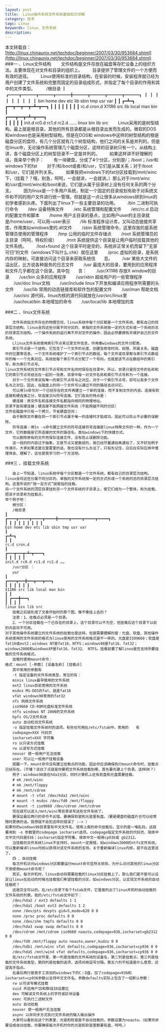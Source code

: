 ```yaml
---
layout: post
title: 	Linux操作系统文件系统基础知识详解
category: 技术
tags: Linux
keywords: linux、文件系统
description: 
--- 
```

本文转载自：[http://linux.chinaunix.net/techdoc/beginner/2007/03/30/953684.shtml](http://linux.chinaunix.net/techdoc/beginner/2007/03/30/953684.shtml)
###一 、Linux文件结构 
	　　文件结构是文件存放在磁盘等存贮设备上的组织方法。主要体现在对文件和目录的组织上。
	　　目录提供了管理文件的一个方便而有效的途径。
	　　Linux使用标准的目录结构，在安装的时候，安装程序就已经为用户创建了文件系统和完整而固定的目录组成形式，并指定了每个目录的作用和其中的文件类型。
	　　                    /根目录
	                              ┃
	┏━━┳━━━┳━━━┳━━━╋━━━┳━━━┳━━━┳━━━┓
	┃   ┃      ┃     ┃     ┃     ┃      ┃     ┃     ┃
	bin  home    dev     etc     lib     sbin    tmp      usr    var
	                      ┃                               ┃
	                  ┏━┻━┓     ┏━━┳━━┳━━┳━┻━┳━━┓
	                  ┃      ┃    ┃   ┃    ┃    ┃     ┃    ┃
	                 rc.d   cron.d X11R6  src   lib   local    man  bin
	                  ┃                              
	┏━━━┳━━┳━┻━┳━━━┓        
	┃      ┃    ┃      ┃      ┃ 
	init.d rc0.d  rc1.d  rc2.d …… linux bin lib src
	　　Linux采用的是树型结构。最上层是根目录，其他的所有目录都是从根目录出发而生成的。微软的DOS和windows也是采用树型结构，但是在DOS和 windows中这样的树型结构的根是磁盘分区的盘符，有几个分区就有几个树型结构，他们之间的关系是并列的。但是在linux中，无论操作系统管理几个磁盘分区，这样的目录树只有一个。从结构上讲，各个磁盘分区上的树型目录不一定是并列的。
	　　如果这样讲不好理解的话，我来举个例子：
	　　有一块硬盘，分成了4个分区，分别是/；/boot；/usr和windows下的fat
	　　对于/和/boot或者/和/usr，它们是从属关系；对于/boot和/usr，它们是并列关系。
	　　如果我把windows下的fat分区挂载到/mnt/winc下，（挂载？？哦，别急，呵呵，一会就讲，一会就讲。）那么对于/mnt/winc和/usr或/mnt/winc和/boot来说，它们是从属于目录树上没有任何关系的两个分支。
	　　因为linux是一个多用户系统，制定一个固定的目录规划有助于对系统文件和不同的用户文件进行统一管理。但就是这一点让很多从windows转到linux的初学者感到头疼。下面列出了linux下一些主要目录的功用。
	　　/bin 二进制可执行命令
	　　/dev 设备特殊文件
	　　/etc 系统管理和配置文件
	　　/etc/rc.d 启动的配置文件和脚本
	　　/home 用户主目录的基点，比如用户user的主目录就是/home/user，可以用~user表示
	　　/lib 标准程序设计库，又叫动态链接共享库，作用类似windows里的.dll文件
	　　/sbin 系统管理命令，这里存放的是系统管理员使用的管理程序
	　　/tmp 公用的临时文件存储点
	　　/root 系统管理员的主目录（呵呵，特权阶级）
	　　/mnt 系统提供这个目录是让用户临时挂载其他的文件系统。
	　　/lost+found 这个目录平时是空的，系统非正常关机而留下“无家可归”的文件（windows下叫什么.chk）就在这里
	　　/proc 虚拟的目录，是系统内存的映射。可直接访问这个目录来获取系统信　　息。
	　　/var 某些大文件的溢出区，比方说各种服务的日志文件
	　　/usr 最庞大的目录，要用到的应用程序和文件几乎都在这个目录。其中包　　含：
	　　/usr/X11R6 存放X window的目录
	　　/usr/bin 众多的应用程序
	　　/usr/sbin 超级用户的一些管理程序
	　　/usr/doc linux文档
	　　/usr/include linux下开发和编译应用程序所需要的头文件
	　　/usr/lib 常用的动态链接库和软件包的配置文件
	　　/usr/man 帮助文档
	　　/usr/src 源代码，linux内核的源代码就放在/usr/src/linux里
	　　/usr/local/bin 本地增加的命令
	　　/usr/local/lib 本地增加的库

###二 、linux文件系统

	　　文件系统指文件存在的物理空间，linux系统中每个分区都是一个文件系统，都有自己的目录层次结构。linux会将这些分属不同分区的、单独的文件系统按一定的方式形成一个系统的总的目录层次结构。一个操作系统的运行离不开对文件的操作，因此必然要拥有并维护自己的文件系统。
	　　Llinux文件系统使用索引节点来记录文件信息，作用像windows的文件分配表。
	　　索引节点是一个结构，它包含了一个文件的长度、创建及修改时间、权限、所属关系、磁盘中的位置等信息。一个文件系统维护了一个索引节点的数组，每个文件或目录都与索引节点数组中的唯一一个元素对应。系统给每个索引节点分配了一个号码，也就是该节点在数组中的索引号，称为索引节点号。
	linux文件系统将文件索引节点号和文件名同时保存在目录中。所以，目录只是将文件的名称和它的索引节点号结合在一起的一张表，目录中每一对文件名称和索引节点号称为一个连接。
	　　对于一个文件来说有唯一的索引节点号与之对应，对于一个索引节点号，却可以有多个文件名与之对应。因此，在磁盘上的同一个文件可以通过不同的路径去访问它。
	　　可以用ln命令对一个已经存在的文件再建立一个新的连接，而不复制文件的内容。连接有软连接和硬连接之分，软连接又叫符号连接。它们各自的特点是：
	　　硬连接：原文件名和连接文件名都指向相同的物理地址。
	目录不能有硬连接；硬连接不能跨越文件系统（不能跨越不同的分区）
	文件在磁盘中只有一个拷贝，节省硬盘空间；
	　　由于删除文件要在同一个索引节点属于唯一的连接时才能成功，因此可以防止不必要的误删除。
	　　符号连接：用ln -s命令建立文件的符号连接符号连接是linux特殊文件的一种，作为一个文件，它的数据是它所连接的文件的路径名。类似windows下的快捷方式。
	　　可以删除原有的文件而保存连接文件，没有防止误删除功能。
	　　这一段的的内容过于抽象，又是节点又是数组的，我已经尽量通俗再通俗了，又不好加例子作演示。大家如果还是云里雾里的话，我也没有什么办法了，只有先记住，日后在实际应用中慢慢体会、理解了。这也是我学习的一个方法吧。 
	
###三 、挂载文件系统

	　　由上一节知道，linux系统中每个分区都是一个文件系统，都有自己的目录层次结构。linux会将这些分属不同分区的、单独的文件系统按一定的方式形成一个系统的总的目录层次结构。这里所说的“按一定方式”就是指的挂载。
	将一个文件系统的顶层目录挂到另一个文件系统的子目录上，使它们成为一个整体，称为挂载。把该子目录称为挂载点。
	举个例子吧：
	　　根分区：
	　　/根目录
	┃
	┏━━━━┳━━━━━┳━━━━━┳━━━━━╋━━━━━┳━━━━━┳━━━━━┳━━━━━┓
	┃ ┃ ┃ ┃ ┃ ┃ ┃ ┃ ┃
	bin home dev etc lib sbin tmp usr var
	┃
	┏━┻━┓
	┃ ┃
	rc.d cron.d
	┃
	┏━━━┳━━━┳━┻━┳━━━━┓
	┃ ┃ ┃ ┃ ┃
	init.d rc0.d rc1.d rc2.d ……
	　　/usr分区 ：
	　　usr
	┃
	┏━━━━┳━━━╋━━━┳━━━┳━━━┓
	┃ ┃ ┃ ┃ ┃ ┃
	X11R6 src lib local man bin
	┃ ┃
	┃ ┏━━━╋━━━┓
	┃ ┃ ┃ ┃
	linux bin lib src
	　　挂载之后就形成了文章开始时的那个图。像不像挂上去的？
	　　注意：1、挂载点必须是一个目录。
	　　2、一个分区挂载在一个已存在的目录上，这个目录可以不为空，但挂载后这个目录下以前的内容将不可用。
	对于其他操作系统建立的文件系统的挂载也是这样。但是需要理解的是：光盘、软盘、其他操作系统使用的文件系统的格式与linux使用的文件系统格式是不一样的。光盘是ISO9660；软盘是fat16或ext2；windows NT是fat16、NTFS；windows98是fat16、fat32；windows2000和windowsXP是fat16、fat32、 NTFS。挂载前要了解linux是否支持所要挂载的文件系统格式。
	　　挂载时使用mount命令：
	格式：mount [-参数] [设备名称] [挂载点]
	　　其中常用的参数有
	　　-t 指定设备的文件系统类型，常见的有：
	　　minix linux最早使用的文件系统
	　　ext2 linux目前常用的文件系统
	　　msdos MS-DOS的fat，就是fat16
	　　vfat windows98常用的fat32
	　　nfs 网络文件系统
	　　iso9660 CD-ROM光盘标准文件系统
	　　ntfs windows NT 2000的文件系统
	　　hpfs OS/2文件系统
	　　auto 自动检测文件系统
	　　-o 指定挂载文件系统时的选项。有些也可用在/etc/fstab中。常用的　　有
	　　codepage=XXX 代码页
	　　iocharset=XXX 字符集
	　　ro 以只读方式挂载
	　　rw 以读写方式挂载
	　　nouser 使一般用户无法挂载
	　　user 可以让一般用户挂载设备
	　　提醒一下，mount命令没有建立挂载点的功能，因此你应该确保执行mount命令时，挂载点已经存在。（不懂？说白了点就是你要把文件系统挂载到哪，首先要先建上个目录。这样OK？）
	　　例子：windows98装在hda1分区，同时计算机上还有软盘和光盘需要挂载。
	　　# mk /mnt/winc
	　　# mk /mnt/floppy
	　　# mk /mnt/cdrom
	　　# mount -t vfat /dev/hda1 /mnt/winc
	　　# mount -t msdos /dev/fd0 /mnt/floppy
	　　# mount -t iso9660 /dev/cdrom /mnt/cdrom
	　　现在就可以进入/mnt/winc等目录读写这些文件系统了。
	　　要保证最后两行的命令不出错，要确保软驱和光驱里有盘。（要是硬盘的磁盘片也可以经常随时更换的话，我想就不会犯这样的错误了 :-> ）
	如果你的windows98目录里有中文文件名，使用上面的命令挂载后，显示的是一堆乱码。这就要用到 -o 参数里的codepage iocharset选项。codepage指定文件系统的代码页，简体中文中文代码是936；iocharset指定字符集，简体中文一般用cp936或 gb2312。
	　　当挂载的文件系统linux不支持时，mount一定报错，如windows2000的ntfs文件系统。可以重新编译linux内核以获得对该文件系统的支持。关于重新编译linux内核，就不在这里说了。
	　　四 、自动挂载
	　　每次开机访问windows分区都要运行mount命令显然太烦琐，为什么访问其他的linux分区不用使用mount命令呢？
	　　其实，每次开机时，linux自动将需要挂载的linux分区挂载上了。那么我们是不是可以设定让linux在启动的时候也挂载我们希望挂载的分区，如windows分区，以实现文件系统的自动挂载呢？
	　　这是完全可以的。在/etc目录下有个fstab文件，它里面列出了linux开机时自动挂载的文件系统的列表。我的/etc/fstab文件如下：
	　　/dev/hda2 / ext3 defaults 1 1
	　　/dev/hda1 /boot ext3 defaults 1 2
	　　none /dev/pts devpts gid=5,mode=620 0 0
	　　none /proc proc defaults 0 0
	　　none /dev/shm tmpfs defaults 0 0
	　　/dev/hda3 swap swap defaults 0 0
	　　/dev/cdrom /mnt/cdrom iso9660 noauto,codepage=936,iocharset=gb2312 0 0
	　　/dev/fd0 /mnt/floppy auto noauto,owner,kudzu 0 0
	　　/dev/hdb1 /mnt/winc vfat defaults,codepage=936,iocharset=cp936 0 0
	　　/dev/hda5 /mnt/wind vfat defaults,codepage=936,iocharset=cp936 0 0
	　　在/etc/fstab文件里，第一列是挂载的文件系统的设备名，第二列是挂载点，第三列是挂载的文件系统类型，第四列是挂载的选项，选项间用逗号分隔。第五六列不知道是什么意思，还望高手指点。
	　　在最后两行是我手工添加的windows下的C；D盘，加了codepage=936和iocharset=cp936参数以支持中文文件名。参数defaults实际上包含了一组默认参数：
	　　rw 以可读写模式挂载
	　　suid 开启用户ID和群组ID设置位
	　　dev 可解读文件系统上的字符或区块设备
	　　exec 可执行二进制文件
	　　auto 自动挂载
	　　nouser 使一般用户无法挂载
	　　async 以非同步方式执行文件系统的输入输出操作
	　　大家可以看到在这个列表里，光驱和软驱是不自动挂载的，参数设置为noauto。（如果你非要设成自动挂载，你要确保每次开机时你的光驱和软驱里都要有盘，呵呵。)